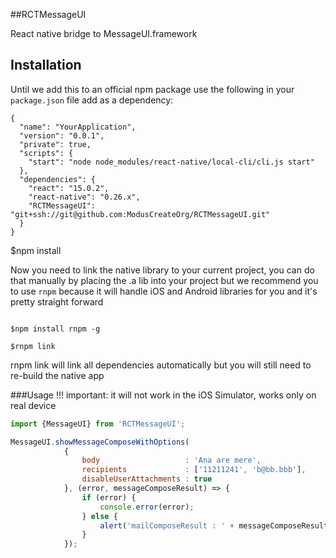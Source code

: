 ##RCTMessageUI

React native bridge to MessageUI.framework

## Installation

Until we add this to an official npm package use the following in your `package.json` file add as a dependency:
```
{
  "name": "YourApplication",
  "version": "0.0.1",
  "private": true,
  "scripts": {
    "start": "node node_modules/react-native/local-cli/cli.js start"
  },
  "dependencies": {
    "react": "15.0.2",
    "react-native": "0.26.x",
    "RCTMessageUI": "git+ssh://git@github.com:ModusCreateOrg/RCTMessageUI.git"
  }
}
```

$npm install

Now you need to link the native library to your current project, you can do that manually
by placing the .a lib into your project but we recommend you to use `rnpm` because it will
handle iOS and Android libraries for you and it's pretty straight forward

```

$npm install rnpm -g

$rnpm link

```

rnpm link will link all dependencies automatically but you will still need to re-build the native app

###Usage
!!! important: it will not work in the iOS Simulator, works only on real device


```javascript
import {MessageUI} from 'RCTMessageUI';

MessageUI.showMessageComposeWithOptions(
            {
                body                   : 'Ana are mere',
                recipients             : ['11211241', 'b@bb.bbb'],
                disableUserAttachments : true
            }, (error, messageComposeResult) => {
                if (error) {
                    console.error(error);
                } else {
                    alert('mailComposeResult : ' + messageComposeResult);
                }
            });
```
